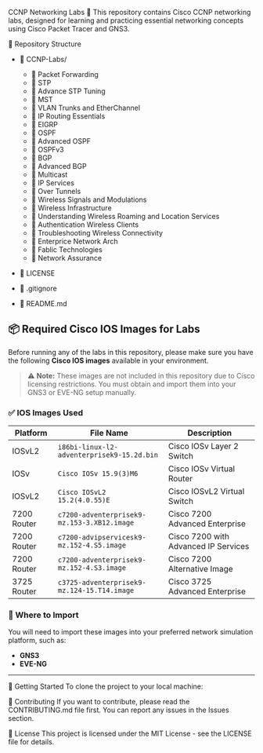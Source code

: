 CCNP Networking Labs 🚀
This repository contains Cisco CCNP networking labs, designed for learning and practicing essential networking concepts using Cisco Packet Tracer and GNS3.



📂 Repository Structure
- 📂 CCNP-Labs/
   - 📂 Packet Forwarding
   - 📂 STP
   - 📂 Advance STP Tuning
   - 📂 MST
   - 📂 VLAN Trunks and EtherChannel
   - 📂 IP Routing Essentials
   - 📂 EIGRP
   - 📂 OSPF
   - 📂 Advanced OSPF
   - 📂 OSPFv3
   - 📂 BGP
   - 📂 Advanced BGP
   - 📂 Multicast
   - 📂 IP Services
   - 📂 Over Tunnels
   - 📂 Wireless Signals and Modulations
   - 📂 Wireless Infrastructure
   - 📂 Understanding Wireless Roaming and Location Services
   - 📂 Authentication Wireless Clients
   - 📂 Troubleshooting Wireless Connectivity
   - 📂 Enterprice Network Arch
   - 📂 Fablic Technologies
   - 📂 Network Assurance

- 📜 LICENSE
- 📄 .gitignore
- 📄 README.md

## 📦 Required Cisco IOS Images for Labs

Before running any of the labs in this repository, please make sure you have the following **Cisco IOS images** available in your environment.

> ⚠️ **Note:** These images are not included in this repository due to Cisco licensing restrictions. You must obtain and import them into your GNS3 or EVE-NG setup manually.

### ✅ IOS Images Used

| Platform      | File Name                                                  | Description                          |
|---------------|-------------------------------------------------------------|--------------------------------------|
| IOSvL2        | `i86bi-linux-l2-adventerprisek9-15.2d.bin`                  | Cisco IOSv Layer 2 Switch            |
| IOSv          | `Cisco IOSv 15.9(3)M6`                                      | Cisco IOSv Virtual Router            |
| IOSvL2        | `Cisco IOSvL2 15.2(4.0.55)E`                                | Cisco IOSvL2 Virtual Switch          |
| 7200 Router   | `c7200-adventerprisek9-mz.153-3.XB12.image`                | Cisco 7200 Advanced Enterprise       |
| 7200 Router   | `c7200-advipservicesk9-mz.152-4.S5.image`                  | Cisco 7200 with Advanced IP Services |
| 7200 Router   | `c7200-adventerprisek9-mz.152-4.S3.image`                  | Cisco 7200 Alternative Image         |
| 3725 Router   | `c3725-adventerprisek9-mz.124-15.T14.image`                | Cisco 3725 Advanced Enterprise       |

### 📂 Where to Import

You will need to import these images into your preferred network simulation platform, such as:

- **GNS3**
- **EVE-NG**

---


🚀 Getting Started
To clone the project to your local machine:


📌 Contributing
If you want to contribute, please read the CONTRIBUTING.md file first. You can report any issues in the Issues section.

📜 License
This project is licensed under the MIT License - see the LICENSE file for details.
